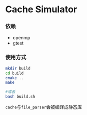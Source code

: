 # Cache Simulator

### 依赖

* openmp
* gtest

### 使用方式

```bash
mkdir build
cd build
cmake ..
make

#或者
bash build.sh
```

```cache```与```file_parser```会被编译成静态库

